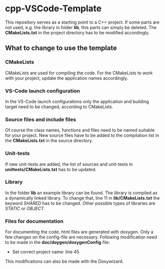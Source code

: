 # cpp-VSCode-Template

This repository serves as a starting point to a C++ project. If some parts are not used, e.g. the library in folder **lib**, this parts can simply be deleted. The **CMakeLists.txt** in the project directory has to be modified accordingly.

## What to change to use the template

### CMakeLists

CMakeLists are used for compiling the code. For the CMakeLists to work with your project, update the application names accordingly.

### VS-Code launch configuration

In the VS-Code launch configurations only the application and building target need to be changed, according to CMakeLists.

### Source files and include files

Of course the class names, functions and files need to be named suitable for your project. New source files have to be added to the compilation list in the **CMakeLists.txt** in the source directory.

### Unit-tests

If new unit-tests are added, the list of sources and unit-tests in **unittests/CMakeLists.txt** has to be updated.

### Library

In the folder **lib** an example library can be found. The library is compiled as a dynamically linked library. To change that, line 11 in **lib/CMakeLists.txt** the keyword *SHARED* has to be changed. Other possible types of libraries are *STATIC* or *OBJECT*.

### Files for documentation

For documenting the code, html files are generated with doxygen. Only a few changes on the config-file are necessary. Following modification need to be made in the **doc/doygen/doxygenConfig** file:
- Set correct project name: line 45

This modifications can also be made with the Doxywizard.
